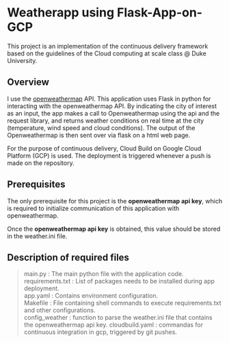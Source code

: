 # Weatherapp using Flask-App-on-GCP
This project is an implementation of the  continuous delivery framework based on the guidelines of the Cloud computing at scale class @ Duke University.

## Overview
I use the [openweathermap](https://openweathermap.org/) API. This application uses Flask in python for interacting with the openweathermap API. By indicating the city of interest as an input, the app makes a call to Openweathermap using the api and the request library, and returns weather conditions on real time at the city  (temperature, wind speed and cloud conditions). The output of the Openweathermap is then sent over via flask on a html web page.

For the purpose of continuous delivery, Cloud Build on Google Cloud Platform (GCP) is used. The deployment is triggered whenever a push is made on the repository.

## Prerequisites

The only prerequisite for this project is the **openweathermap api key**, which is required to initialize communication of this application with openweathermap.

Once the **openweathermap api key** is obtained, this value should be stored in the weather.ini file.

## Description of required files

> main.py : The main python file with the application code.   
> requirements.txt : List of packages needs to be installed during app deployment.   
> app.yaml : Contains environment configuration.   
> Makefile : File containing shell commands to execute requirements.txt and other configurations.     
> config_weather : function to parse the weather.ini file that contains the openweathermap api key.
> cloudbuild.yaml : commandas for continuous integration in gcp, triggered by git pushes.

